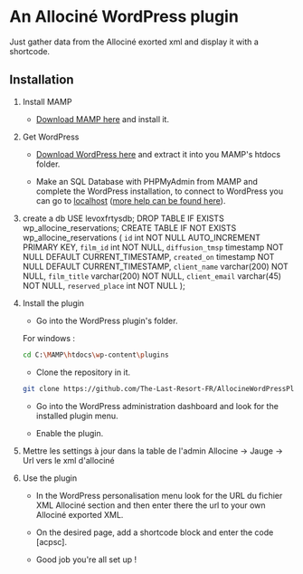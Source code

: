# An Allociné WordPress plugin

Just gather data from the Allociné exorted xml and display it with a shortcode.

## Installation

1. Install MAMP

    - [Download MAMP here](https://www.mamp.info/en/downloads/) and install it.

2. Get WordPress

    - [Download WordPress here](https://wordpress.org/download/) and extract it into you MAMP's htdocs folder.

    - Make an SQL Database with PHPMyAdmin from MAMP and complete the WordPress installation, to connect to WordPress you can go to [localhost](http://localhost/) ([more help can be found here](https://wordpress.org/support/article/how-to-install-wordpress/)).

3. create a db
USE levoxfrtysdb;
DROP TABLE IF EXISTS wp_allocine_reservations;
CREATE TABLE IF NOT EXISTS wp_allocine_reservations (
                    `id` int NOT NULL AUTO_INCREMENT PRIMARY KEY,
                     `film_id` int NOT NULL,
                     `diffusion_tmsp` timestamp NOT NULL DEFAULT CURRENT_TIMESTAMP,
                     `created_on` timestamp NOT NULL DEFAULT CURRENT_TIMESTAMP,
                     `client_name` varchar(200) NOT NULL,
                     `film_title` varchar(200) NOT NULL,
                     `client_email` varchar(45) NOT NULL,
                     `reserved_place` int NOT NULL 
               );


4. Install the plugin

    - Go into the WordPress plugin's folder.
  
    For windows :
    ```bash
    cd C:\MAMP\htdocs\wp-content\plugins
    ```

    - Clone the repository in it.

    ```bash
    git clone https://github.com/The-Last-Resort-FR/AllocineWordPressPlugin
    ```

    - Go into the WordPress administration dashboard and look for the installed plugin menu.
  
    - Enable the plugin.

5. Mettre les settings à jour dans la table de l'admin Allocine
-> Jauge
-> Url vers le xml d'allociné

6. Use the plugin

    - In the WordPress personalisation menu look for the URL du fichier XML Allociné section and then enter there the url to your own Allociné exported XML.

    - On the desired page, add a shortcode block and enter the code \[acpsc\].

    - Good job you're all set up !



